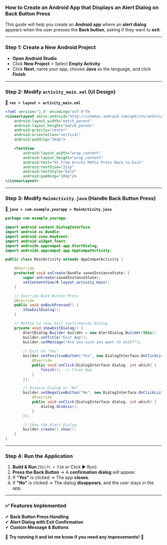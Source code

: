 ### **How to Create an Android App that Displays an Alert Dialog on Back Button Press**
This guide will help you create an **Android app** where an **alert dialog** appears when the user presses the **Back button**, asking if they want to **exit**.

---

### **Step 1: Create a New Android Project**
- **Open Android Studio**
- Click **New Project** > Select **Empty Activity**
- Click **Next**, name your app, choose **Java** as the language, and click **Finish**.

---

### **Step 2: Modify `activity_main.xml` (UI Design)**
📂 **`res > layout > activity_main.xml`**
```xml
<?xml version="1.0" encoding="utf-8"?>
<LinearLayout xmlns:android="http://schemas.android.com/apk/res/android"
    android:layout_width="match_parent"
    android:layout_height="match_parent"
    android:gravity="center"
    android:orientation="vertical"
    android:padding="20dp">

    <TextView
        android:layout_width="wrap_content"
        android:layout_height="wrap_content"
        android:text="Hi From Hrishi Mehta Press Back to Exit"
        android:textSize="22sp"
        android:textStyle="bold"
        android:padding="10dp"/>
</LinearLayout>
```

---

### **Step 3: Modify `MainActivity.java` (Handle Back Button Press)**
📂 **`java > com.example.yourapp > MainActivity.java`**
```java
package com.example.yourapp;

import android.content.DialogInterface;
import android.os.Bundle;
import android.view.KeyEvent;
import android.widget.Toast;
import androidx.appcompat.app.AlertDialog;
import androidx.appcompat.app.AppCompatActivity;

public class MainActivity extends AppCompatActivity {

    @Override
    protected void onCreate(Bundle savedInstanceState) {
        super.onCreate(savedInstanceState);
        setContentView(R.layout.activity_main);
    }

    // Override Back Button Press
    @Override
    public void onBackPressed() {
        showExitDialog();
    }

    // Method to show Exit Confirmation Dialog
    private void showExitDialog() {
        AlertDialog.Builder builder = new AlertDialog.Builder(this);
        builder.setTitle("Exit App");
        builder.setMessage("Are you sure you want to exit?");
        
        // Exit on "Yes"
        builder.setPositiveButton("Yes", new DialogInterface.OnClickListener() {
            @Override
            public void onClick(DialogInterface dialog, int which) {
                finish();  // Close App
            }
        });

        // Dismiss Dialog on "No"
        builder.setNegativeButton("No", new DialogInterface.OnClickListener() {
            @Override
            public void onClick(DialogInterface dialog, int which) {
                dialog.dismiss();
            }
        });

        // Show the Alert Dialog
        builder.create().show();
    }
}
```

---

### **Step 4: Run the Application**
1. **Build & Run** (`Shift + F10` or Click ▶ Run)
2. **Press the Back Button** → A **confirmation dialog** will appear.
3. If **"Yes"** is clicked → The app **closes**.  
4. If **"No"** is clicked → The dialog **disappears**, and the user stays in the app.

---

### ✅ **Features Implemented**
✔ **Back Button Press Handling**  
✔ **Alert Dialog with Exit Confirmation**  
✔ **Custom Message & Buttons**  

🚀 **Try running it and let me know if you need any improvements!** 🎯
